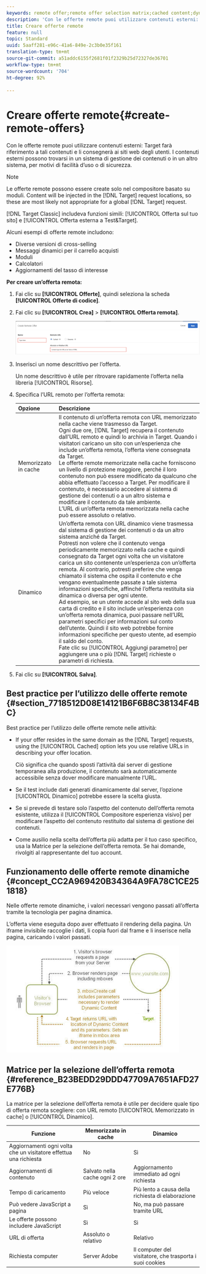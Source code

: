 ```yaml
---
keywords: remote offer;remote offer selection matrix;cached content;dynamic content
description: 'Con le offerte remote puoi utilizzare contenuti esterni: Target farà riferimento a tali contenuti e li consegnerà ai siti web degli utenti. I contenuti esterni possono trovarsi in un sistema di gestione dei contenuti o in un altro sistema, per motivi di facilità d’uso o di sicurezza.'
title: Creare offerte remote
feature: null
topic: Standard
uuid: 5aaff281-e96c-41a6-849e-2c3b0e35f161
translation-type: tm+mt
source-git-commit: a51addc6155f2681f01f2329b25d72327de36701
workflow-type: tm+mt
source-wordcount: '704'
ht-degree: 92%

---
```



# Creare offerte remote{#create-remote-offers}

Con le offerte remote puoi utilizzare contenuti esterni: Target farà riferimento a tali contenuti e li consegnerà ai siti web degli utenti. I contenuti esterni possono trovarsi in un sistema di gestione dei contenuti o in un altro sistema, per motivi di facilità d’uso o di sicurezza.

>[!NOTE]
>
>Le offerte remote possono essere create solo nel compositore basato su moduli. Content will be injected in the [!DNL Target] request locations, so these are most likely not appropriate for a global [!DNL Target] request.
>
>[!DNL Target Classic] includeva funzioni simili: [!UICONTROL Offerta sul tuo sito] e [!UICONTROL Offerta esterna a Test&amp;Target].

Alcuni esempi di offerte remote includono:

* Diverse versioni di cross-selling
* Messaggi dinamici per il carrello acquisti
* Moduli
* Calcolatori
* Aggiornamenti del tasso di interesse

**Per creare un’offerta remota:**

1. Fai clic su **[!UICONTROL Offerte]**, quindi seleziona la scheda **[!UICONTROL Offerte di codice]**.
1. Fai clic su **[!UICONTROL Crea]** > **[!UICONTROL Offerta remota]**.

   ![](assets/remote_offer_ui.png)

1. Inserisci un nome descrittivo per l’offerta.

   Un nome descrittivo è utile per ritrovare rapidamente l’offerta nella libreria [!UICONTROL Risorse].

1. Specifica l’URL remoto per l’offerta remota:

   | Opzione | Descrizione |
   |--- |--- |
   | Memorizzato in cache | Il contenuto di un’offerta remota con URL memorizzato nella cache viene trasmesso da Target.<br>Ogni due ore, [!DNL Target] recupera il contenuto dall’URL remoto e quindi lo archivia in Target. Quando i visitatori caricano un sito con un’esperienza che include un’offerta remota, l’offerta viene consegnata da Target.<br>Le offerte remote memorizzate nella cache forniscono un livello di protezione maggiore, perché il loro contenuto non può essere modificato da qualcuno che abbia effettuato l’accesso a Target. Per modificare il contenuto, è necessario accedere al sistema di gestione dei contenuti o a un altro sistema e modificare il contenuto da tale ambiente.<br>L’URL di un’offerta remota memorizzata nella cache può essere assoluto o relativo. |
   | Dinamico | Un’offerta remota con URL dinamico viene trasmessa dal sistema di gestione dei contenuti o da un altro sistema anziché da Target.<br>Potresti non volere che il contenuto venga periodicamente memorizzato nella cache e quindi consegnato da Target ogni volta che un visitatore carica un sito contenente un’esperienza con un’offerta remota. Al contrario, potresti preferire che venga chiamato il sistema che ospita il contenuto e che vengano eventualmente passate a tale sistema informazioni specifiche, affinché l’offerta restituita sia dinamica o diversa per ogni utente.<br>Ad esempio, se un utente accede al sito web della sua carta di credito e il sito include un’esperienza con un’offerta remota dinamica, puoi passare nell’URL parametri specifici per informazioni sul conto dell’utente. Quindi il sito web potrebbe fornire informazioni specifiche per questo utente, ad esempio il saldo del conto.<br>Fate clic su [!UICONTROL Aggiungi parametro] per aggiungere una o più [!DNL Target] richieste o parametri di richiesta. |

1. Fai clic su **[!UICONTROL Salva]**.

## Best practice per l’utilizzo delle offerte remote {#section_7718512D08E14121B6F6B8C38134F4BC}

Best practice per l’utilizzo delle offerte remote nelle attività:

* If your offer resides in the same domain as the [!DNL Target] requests, using the [!UICONTROL Cached] option lets you use relative URLs in describing your offer location.

   Ciò significa che quando sposti l’attività dai server di gestione temporanea alla produzione, il contenuto sarà automaticamente accessibile senza dover modificare manualmente l’URL.

* Se il test include dati generati dinamicamente dal server, l’opzione [!UICONTROL Dinamico] potrebbe essere la scelta giusta.
* Se si prevede di testare solo l’aspetto del contenuto dell’offerta remota esistente, utilizza il [!UICONTROL Compositore esperienza visivo] per modificare l’aspetto del contenuto restituito dal sistema di gestione dei contenuti.
* Come ausilio nella scelta dell’offerta più adatta per il tuo caso specifico, usa la Matrice per la selezione dell’offerta remota. Se hai domande, rivolgiti al rappresentante del tuo account.

## Funzionamento delle offerte remote dinamiche {#concept_CC2A969420B34364A9FA78C1CE251818}

Nelle offerte remote dinamiche, i valori necessari vengono passati all’offerta tramite la tecnologia per pagina dinamica.

L’offerta viene eseguita dopo aver effettuato il rendering della pagina. Un iframe invisibile raccoglie i dati, li copia fuori dal frame e li inserisce nella pagina, caricando i valori passati.

![](assets/remote_offer_howitworks_2.jpeg)

## Matrice per la selezione dell’offerta remota {#reference_B23BEDD29DDD47709A7651AFD27E776B}

La matrice per la selezione dell’offerta remota è utile per decidere quale tipo di offerta remota scegliere: con URL remoto [!UICONTROL Memorizzato in cache] o [!UICONTROL Dinamico].

| Funzione | Memorizzato in cache | Dinamico |
|--- |--- |--- |
| Aggiornamenti ogni volta che un visitatore effettua una richiesta | No | Sì |
| Aggiornamenti di contenuto | Salvato nella cache ogni 2 ore | Aggiornamento immediato ad ogni richiesta |
| Tempo di caricamento | Più veloce | Più lento a causa della richiesta di elaborazione |
| Può vedere JavaScript a pagina | Sì | No, ma può passare tramite URL |
| Le offerte possono includere JavaScript | Sì | Sì |
| URL di offerta | Assoluto o relativo | Relativo |
| Richiesta computer | Server Adobe | Il computer del visitatore, che trasporta i suoi cookies |